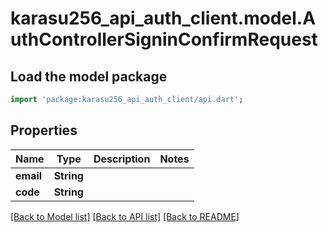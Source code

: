 # karasu256_api_auth_client.model.AuthControllerSigninConfirmRequest

## Load the model package
```dart
import 'package:karasu256_api_auth_client/api.dart';
```

## Properties
Name | Type | Description | Notes
------------ | ------------- | ------------- | -------------
**email** | **String** |  | 
**code** | **String** |  | 

[[Back to Model list]](../README.md#documentation-for-models) [[Back to API list]](../README.md#documentation-for-api-endpoints) [[Back to README]](../README.md)


